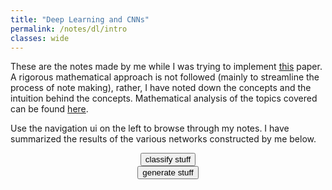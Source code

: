 ```yaml
---
title: "Deep Learning and CNNs"
permalink: /notes/dl/intro
classes: wide
---
```

<script type="text/javascript" src="https://code.jquery.com/jquery-1.7.1.min.js"></script>


These are the notes made by me while I was trying to implement [this](https://arxiv.org/pdf/1611.07004.pdf) paper. A rigorous mathematical approach is not followed (mainly to streamline the process of note making), rather, I have noted down the concepts and the intuition behind the concepts. Mathematical analysis of the topics covered can be found [here](/notes/dl/resources).

Use the navigation ui on the left to browse through my notes. I have summarized the results of the various networks constructed by me below. 

<img id="est_img" src="est_img" style="display: none;">
<img id="whut1" src="whut1" style="display: none;">
<div style="text-align: center;">
<button onClick="classify()">classify stuff</button>
</div>

<img id="gen_img" src="gen_img" style="display: none;">
<img id="whut2" src="whut2" style="display: none;">
<div style="text-align: center;">
<button onClick="generate()">generate stuff</button>
</div>

<script>
	var load = "/assets/images/spin.svg"
	function showPic1(){
		document.getElementById("whut1").src = load.replace('90x90', '225x225');
		document.getElementById("whut1").style.display='block';
		document.getElementById('whut1').style.marginLeft='auto';
		document.getElementById('whut1').style.marginRight='auto';
	}

	function showPic2(){
		document.getElementById("whut2").src = load.replace('90x90', '225x225');
		document.getElementById("whut2").style.display='block';
		document.getElementById('whut2').style.marginLeft='auto';
		document.getElementById('whut2').style.marginRight='auto';
	}

	function classify(){
		// Before the image loads
		showPic1()
		document.getElementById('est_img').style.display='none';
		$.get("https://neural-nets.herokuapp.com/api/soc/class", function(data){
			document.getElementById("est_img").src = "data:image/png;base64, " + data;
			document.getElementById('est_img').style.display='block';
			document.getElementById('est_img').style.marginLeft='auto';
			document.getElementById('est_img').style.marginRight='auto';
			document.getElementById("whut1").style.display="none";
		})
	}

	function generate(){
		// Before the image loads
		showPic2()
		document.getElementById('gen_img').style.display='none';
		$.get("https://neural-nets.herokuapp.com/api/soc/gen", function(data){
			document.getElementById("gen_img").src = "data:image/png;base64, " + data;
			document.getElementById('gen_img').style.display='block';
			document.getElementById('gen_img').style.marginLeft='auto';
			document.getElementById('gen_img').style.marginRight='auto';
			document.getElementById("whut2").style.display="none";
		})
	}

	window.onload = classify()
	window.onload = generate()
</script>
